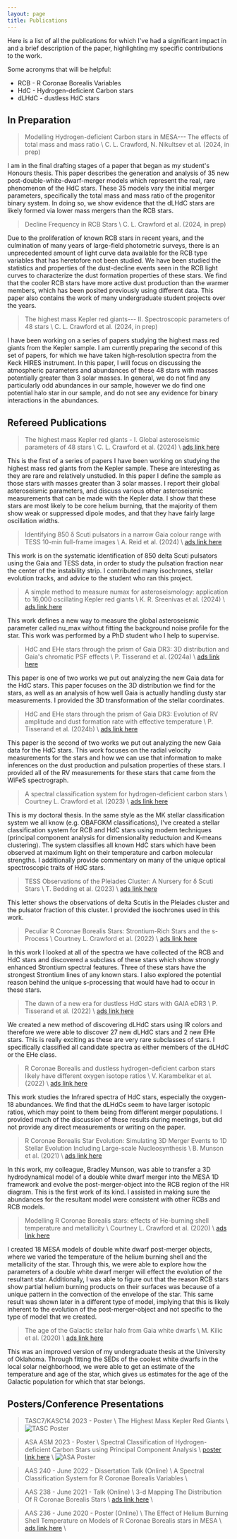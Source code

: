 ```yaml
---
layout: page
title: Publications
---
```


Here is a list of all the publications for which I've had a significant impact in and a brief description of the paper, highlighting my specific contributions to the work.

Some acronyms that will be helpful:
* RCB - R Coronae Borealis Variables
* HdC - Hydrogen-deficient Carbon stars
* dLHdC - dustless HdC stars

## In Preparation

> Modelling Hydrogen-deficient Carbon stars in MESA--- The effects of total mass and mass ratio \\
> C. L. Crawford, N. Nikultsev et al. (2024, in prep)

I am in the final drafting stages of a paper that began as my student's Honours thesis. This paper describes the generation and analysis of 35 new post-double-white-dwarf-merger models which represent the real, rare phenomenon of the HdC stars. These 35 models vary the initial merger parameters, specifically the total mass and mass ratio of the progenitor binary system. In doing so, we show evidence that the dLHdC stars are likely formed via lower mass mergers than the RCB stars.

> Decline Frequency in RCB Stars \\
> C. L. Crawford et al. (2024, in prep)

Due to the proliferation of known RCB stars in recent years, and the culmination of many years of large-field photometric surveys, there is an unprecedented amount of light curve data available for the RCB type variables that has heretofore not been studied. We have been studied the statistics and properties of the dust-decline events seen in the RCB light curves to characterize the dust formation properties of these stars. We find that the cooler RCB stars have more active dust production than the warmer members, which has been posited previously using different data. This paper also contains the work of many undergraduate student projects over the years.

> The highest mass Kepler red giants--- II. Spectroscopic parameters of 48 stars \\
> C. L. Crawford et al. (2024, in prep)

I have been working on a series of papers studying the highest mass red giants from the Kepler sample. I am currently preparing the second of this set of papers, for which we have taken high-resolution spectra from the Keck HIRES instrument. In this paper, I will focus on discussing the atmospheric parameters and abundances of these 48 stars with masses potentially greater than 3 solar masses. In general, we do not find any particularly odd abundances in our sample, however we do find one potential halo star in our sample, and do not see any evidence for binary interactions in the abundances.


## Refereed Publications

> The highest mass Kepler red giants - I. Global asteroseismic parameters of 48 stars \\
> C. L. Crawford et al. (2024) \\
> [ads link here](https://ui.adsabs.harvard.edu/abs/2024MNRAS.528.7397C/abstract)

This is the first of a series of papers I have been working on studying the highest mass red giants from the Kepler sample. These are interesting as they are rare and relatively unstudied. In this paper I define the sample as those stars with masses greater than 3 solar masses. I report their global asteroseismic parameters, and discuss various other asteroseismic measurements that can be made with the Kepler data. I show that these stars are most likely to be core helium burning, that the majority of them show weak or suppressed dipole modes, and that they have fairly large oscillation widths. 

> Identifying 850 δ Scuti pulsators in a narrow Gaia colour range with TESS 10-min full-frame images \\
> A. Reid et al. (2024) \\
> [ads link here](https://ui.adsabs.harvard.edu/abs/2024MNRAS.528.2464R/abstract)

This work is on the systematic identification of 850 delta Scuti pulsators using the Gaia and TESS data, in order to study the pulsation fraction near the center of the instability strip. I contributed many isochrones, stellar evolution tracks, and advice to the student who ran this project.

> A simple method to measure numax for asteroseismology: application to 16,000 oscillating Kepler red giants \\
> K. R. Sreenivas et al. (2024) \\
> [ads link here](https://ui.adsabs.harvard.edu/abs/2024arXiv240117557S/abstract)

This work defines a new way to measure the global asteroseismic parameter called nu_max without fitting the background noise profile for the star. This work was performed by a PhD student who I help to supervise.

> HdC and EHe stars through the prism of Gaia DR3: 3D distribution and Gaia's chromatic PSF effects \\
> P. Tisserand et al. (2024a) \\
> [ads link here](https://ui.adsabs.harvard.edu/abs/2023arXiv230910148T/abstract)

This paper is one of two works we put out analyzing the new Gaia data for the HdC stars. This paper focuses on the 3D distribution we find for the stars, as well as an analysis of how well Gaia is actually handling dusty star measurements. I provided the 3D transformation of the stellar coordinates.

> HdC and EHe stars through the prism of Gaia DR3: Evolution of RV amplitude and dust formation rate with effective temperature \\
> P. Tisserand et al. (2024b) \\
> [ads link here](https://ui.adsabs.harvard.edu/abs/2023arXiv230910139T/abstract)

This paper is the second of two works we put out analyzing the new Gaia data for the HdC stars. This work focuses on the radial velocity measurements for the stars and how we can use that information to make inferences on the dust production and pulsation properties of these stars. I provided all of the RV measurements for these stars that came from the WiFeS spectrograph.

> A spectral classification system for hydrogen-deficient carbon stars \\
> Courtney L. Crawford et al. (2023) \\
> [ads link here](https://ui.adsabs.harvard.edu/abs/2023MNRAS.521.1674C/abstract)

This is my doctoral thesis. In the same style as the MK stellar classification system we all know (e.g. OBAFGKM classifications), I've created a stellar classification system for RCB and HdC stars using modern techniques (principal component analysis for dimensionality reductuion and K-means clustering). The system classifies all known HdC stars which have been observed at maximum light on their temperature and carbon molecular strengths. I additionally provide commentary on many of the unique optical spectroscopic traits of HdC stars.

> TESS Observations of the Pleiades Cluster: A Nursery for δ Scuti Stars \\
> T. Bedding et al. (2023) \\
> [ads link here](https://ui.adsabs.harvard.edu/abs/2023ApJ...946L..10B/abstract)

This letter shows the observations of delta Scutis in the Pleiades cluster and the pulsator fraction of this cluster. I provided the isochrones used in this work.

> Peculiar R Coronae Borealis Stars: Strontium-Rich Stars and the s-Process \\
> Courtney L. Crawford et al. (2022) \\
> [ads link here](https://ui.adsabs.harvard.edu/abs/2022A%26A...667A..85C/abstract)

In this work I looked at all of the spectra we have collected of the RCB and HdC stars and discovered a subclass of these stars which show strongly enhanced Strontium spectral features. Three of these stars have the strongest Strontium lines of any known stars. I also explored the potential reason behind the unique s-processing that would have had to occur in these stars.

> The dawn of a new era for dustless HdC stars with GAIA eDR3  \\
> P. Tisserand et al. (2022) \\
> [ads link here](https://ui.adsabs.harvard.edu/abs/2022A%26A...667A..83T/abstract)

We created a new method of discovering dLHdC stars using IR colors and therefore we were able to discover 27 new dLHdC stars and 2 new EHe stars. This is really exciting as these are very rare subclasses of stars. I specifically classified all candidate spectra as either members of the dLHdC or the EHe class. 

> R Coronae Borealis and dustless hydrogen-deficient carbon stars likely have different oxygen isotope ratios \\
> V. Karambelkar et al. (2022) \\
> [ads link here](https://ui.adsabs.harvard.edu/abs/2022A%26A...667A..84K/abstract)

This work studies the Infrared spectra of HdC stars, especially the oxygen-18 abundances. We find that the dLHdCs seem to have larger isotopic ratios, which may point to them being from different merger populations. I provided much of the discussion of these results during meetings, but did not provide any direct measurements or writing on the paper.

> R Coronae Borealis Star Evolution: Simulating 3D Merger Events to 1D Stellar Evolution Including Large-scale Nucleosynthesis \\
> B. Munson et al. (2021) \\
> [ads link here](https://ui.adsabs.harvard.edu/abs/2021ApJ...911..103M/abstract)

In this work, my colleague, Bradley Munson, was able to transfer a 3D hydrodynamical model of a double white dwarf merger into the MESA 1D framework and evolve the post-merger-object into the RCB region of the HR diagram. This is the first work of its kind. I assisted in making sure the abundances for the resultant model were consistent with other RCBs and RCB models.

> Modelling R Coronae Borealis stars: effects of He-burning shell temperature and metallicity \\
> Courtney L. Crawford et al. (2020) \\
> [ads link here](https://ui.adsabs.harvard.edu/abs/2020MNRAS.498.2912C/abstract)

I created 18 MESA models of double white dwarf post-merger objects, where we varied the temperature of the helium burning shell and the metallicity of the star. Through this, we were able to explore how the parameters of a double white dwarf merger will effect the evolution of the resultant star. Additionally, I was able to figure out that the reason RCB stars show partial helium burning products on their surfaces was because of a unique pattern in the convection of the envelope of the star. This same result was shown later in a different type of model, implying that this is likely inherent to the evolution of the post-merger-object and not specific to the type of model that we created.

> The age of the Galactic stellar halo from Gaia white dwarfs \\
> M. Kilic et al. (2020) \\
> [ads link here](https://ui.adsabs.harvard.edu/abs/2019MNRAS.482..965K/abstract) 

This was an improved version of my undergraduate thesis at the University of Oklahoma. Through fitting the SEDs of the coolest white dwarfs in the local solar neighborhood, we were able to get an estimate of the temperature and age of the star, which gives us estimates for the age of the Galactic population for which that star belongs.

## Posters/Conference Presentations

> TASC7/KASC14 2023 - Poster \\
> The Highest Mass Kepler Red Giants \\
![TASC Poster](./pictures/TASC_Poster.png)

> ASA ASM 2023 - Poster \\
> Spectral Classification of Hydrogen-deficient Carbon Stars using Principal Component Analysis \\
> [poster link here](https://www.asa2023.org/posters-archived) \\
![ASA Poster](./pictures/ASA_Poster.png)

> AAS 240 - June 2022 - Dissertation Talk (Online) \\
> A Spectral Classification System for R Coronae Borealis Variables \\

> AAS 238 - June 2021 - Talk (Online) \\
> 3-d Mapping The Distribution Of R Coronae Borealis Stars \\
> [ads link here](https://ui.adsabs.harvard.edu/abs/2021AAS...23832303C/abstract) \\

> AAS 236 - June 2020 - Poster (Online) \\
> The Effect of Helium Burning Shell Temperature on Models of R Coronae Borealis stars in MESA \\
> [ads link here](https://ui.adsabs.harvard.edu/abs/2020AAS...23633102C/abstract) \\

